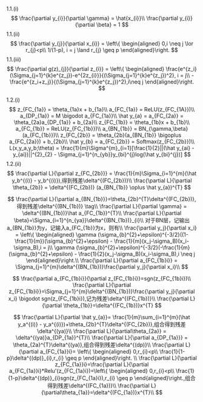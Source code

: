 1.1.(i)
$$
\frac{\partial y_{i}}{\partial \gamma} = \hat{x_{i}}\\
\frac{\partial y_{i}}{\partial \beta} = 1
$$
1.1.(ii)
$$
\frac{\partial y_{j}}{\partial x_{i}} =
\left\{ \begin{aligned}  
0,i \neq j \lor r_{j}<p\\ 1/(1-p), i = j \land r_{j} \geq p 
\end{aligned}\right.
$$
1.1.(iii)
$$
\frac{\partial g(z)_{j}}{\partial z_{i}} = 
\left\{ \begin{aligned}
\frac{e^{z_i}(\Sigma_{j=1}^{k}e^{z_j})-e^{2z_{i}}}{(\Sigma_{j=1}^{k}e^{z_j})^2}, i = j\\
-\frac{e^{z_i+z_j}}{(\Sigma_{j=1}^{k}e^{z_j})^2},i\neq j
\end{aligned}\right.
$$

1.2.(i)
$$
z_{FC_{1a}} = \theta_{1a}x + b_{1a}\\
a_{FC_{1a}} = ReLU(z_{FC_{1A}})\\
a_{DP_{1a}} = M \bigodot a_{FC_{1a}}\\
\hat y_{a} = a_{FC_{2a}} = \theta_{2a}a_{DP_{1a}} + b_{2a}\\
z_{FC_{1b}} = \theta_{1b}x + b_{1b}\\
a_{FC_{1b}} = ReLU(z_{FC_{1b}})\\
a_{BN_{1b}} = BN_{\gamma,\beta}(a_{FC_{1b}})\\
z_{FC_{2b}} = \theta_{2b}(a_{BN_{1b}} \bigoplus a_{FC_{2a}}) + b_{2b}\\
\hat y_{b} = a_{FC_{2b}} = Softmax(z_{FC_{2b}})\\
L(x,y_a,y_b;\theta) = \frac{1}{m}\Sigma^{m}_{i=1}[\frac{1}{2}||(\hat y_{ai} - y_{ai})||^{2}_{2} - \Sigma_{j=1}^{n_{yb}}y_{bi}^{j}log(\hat y_{bi}^{j})]
$$
1.2.(ii)
$$
\frac{\partial L}{\partial z_{FC_{2b}}} = \frac{1}{m}\Sigma_{i=1}^{m}(\hat y_b^{(i)} - y_b^{(i)}),得到残差\delta^{(FC_{2b})}\\
\frac{\partial L}{\partial \theta_{2b}} = \delta^{(FC_{2b})} (a_{BN_{1b}} \oplus \hat y_{a})^{T}
$$

$$
\frac{\partial L}{\partial a_{BN_{1b}}}=\theta_{2b}^{T}\delta^{(FC_{2b})},得到残差\delta^{(BN_{1b})} \tag\\
\frac{\partial L}{\partial \gamma} = \delta^{(BN_{1b})}\hat a_{FC_{1b}}^{T}\\
\frac{\partial L}{\partial \beta}=\Sigma_{i=1}^{n_{ya}}\delta^{(BN_{1b})}_{i}\\
对于BN层，记输出a_{BN_{1b}}为y，记输入a_{FC_{1b}}为x，则有\\
\frac{\partial y_j}{\partial x_i} = 
\left\{ \begin{aligned}
\gamma (\sigma_{b}^{2}+\epsilon)^{-3/2}((1- \frac{1}{m})(\sigma_{b}^{2}+\epsilon) - \frac{1}{m}(x_j-\sigma_B)(x_i-\sigma_B),i = j\\
\gamma (\sigma_{b}^{2}+\epsilon)^{-3/2}(-\frac{1}{m}(\sigma_{b}^{2}+\epsilon) - \frac{1}{2}(x_j-\sigma_B)(x_i-\sigma_B),i \neq j
\end{aligned}\right.\\
\frac{\partial L}{\partial a_{FC_{1b}i}} = \Sigma_{j=1}^{m}\delta^{(BN_{1b})}\frac{\partial y_j}{\partial x_i}\\
$$

$$
\frac{\partial a_{FC_{1b}i}}{\partial z_{FC_{1b}i}}=sgn(z_{FC_{1b}i})\\
\frac{\partial L}{\partial z_{FC_{1b}i}}=\Sigma_{j=1}^{m}\delta^{(BN_{1b})}\frac{\partial y_j}{\partial x_i} \bigodot sgn(z_{FC_{1b}i}),记为残差\delta^{(FC_{1b})}\\
\frac{\partial L}{\partial \theta_{1b}}=\delta^{(FC_{1b})}x^{T}
$$


$$
\frac{\partial L}{\partial \hat y_{a}}= \frac{1}{m}\sum_{i=1}^{m}(\hat y_a^{(i)} - y_a^{(i)})+\theta_{2b}^{T}\delta^{(FC_{2b})},组合得到残差\delta^{(ya)}\\
\frac{\partial L}{\partial\theta_{2a}} = \delta^{(ya)}a_{DP_{1a}}^{T}\\
\frac{\partial L}{\partial a_{DP_{1a}}} = \theta_{2a}^{T}\delta^{(ya)},组合得到残差\delta^{(dp)}\\
\frac{\partial L}{\partial a_{FC_{1a}}i}=
\left\{ \begin{aligned}  
0,r_{i}<p\\ 
\frac{1}{1-p}\delta^{(dp)}_{i},r_{i} \geq p 
\end{aligned}\right. \\
\frac{\partial L}{\partial z_{FC_{1a}}i}=\frac{\partial L}{\partial a_{FC_{1a}}i}*Relu'(z_{FC_{1a}i})=\left\{ \begin{aligned}  
0,r_{i}<p\\ 
\frac{1}{1-p}\delta^{(dp)}_{i}sgn(z_{FC_{1a}i}),r_{i} \geq p 
\end{aligned}\right.,组合得到残差\delta^{(FC_{1a})}\\
\frac{\partial L}{\partial\theta_{1a}}=\delta^{(FC_{1a})}x^{T}\\
$$

